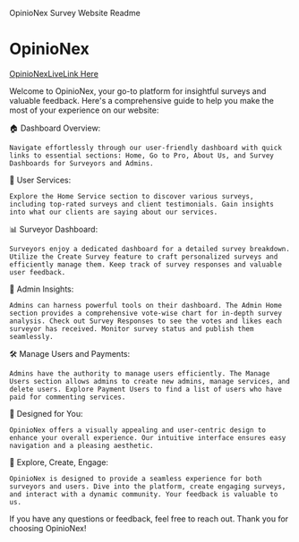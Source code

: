 OpinioNex Survey Website Readme

# OpinioNex
[OpinioNexLiveLink Here](https://servey-poll-projects.web.app/)

Welcome to OpinioNex, your go-to platform for insightful surveys and valuable feedback. Here's a comprehensive guide to help you make the most of your experience on our website:


🏠 Dashboard Overview:

    Navigate effortlessly through our user-friendly dashboard with quick links to essential sections: Home, Go to Pro, About Us, and Survey Dashboards for Surveyors and Admins.

🚀 User Services:

    Explore the Home Service section to discover various surveys, including top-rated surveys and client testimonials. Gain insights into what our clients are saying about our services.

📊 Surveyor Dashboard:

    Surveyors enjoy a dedicated dashboard for a detailed survey breakdown. Utilize the Create Survey feature to craft personalized surveys and efficiently manage them. Keep track of survey responses and valuable user feedback.

👑 Admin Insights:

    Admins can harness powerful tools on their dashboard. The Admin Home section provides a comprehensive vote-wise chart for in-depth survey analysis. Check out Survey Responses to see the votes and likes each surveyor has received. Monitor survey status and publish them seamlessly.

🛠️ Manage Users and Payments:

    Admins have the authority to manage users efficiently. The Manage Users section allows admins to create new admins, manage services, and delete users. Explore Payment Users to find a list of users who have paid for commenting services.

🎨 Designed for You:

    OpinioNex offers a visually appealing and user-centric design to enhance your overall experience. Our intuitive interface ensures easy navigation and a pleasing aesthetic.

🌟 Explore, Create, Engage:

    OpinioNex is designed to provide a seamless experience for both surveyors and users. Dive into the platform, create engaging surveys, and interact with a dynamic community. Your feedback is valuable to us.

If you have any questions or feedback, feel free to reach out. Thank you for choosing OpinioNex!
